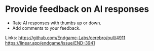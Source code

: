 # Provide feedback on AI responses

*   Rate AI responses with thumbs up or down.
*   Add comments to your feedback.

Links:
https://github.com/Endgame-Labs/cerebro/pull/4911
https://linear.app/endgame/issue/END-3941
